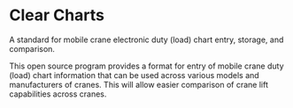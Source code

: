 # Clear Charts
A standard for mobile crane electronic duty (load) chart entry, storage, and comparison.

This open source program provides a format for entry of mobile crane duty (load) chart information that can be used across various models and manufacturers of cranes. This will allow easier comparison of crane lift capabilities across cranes.
